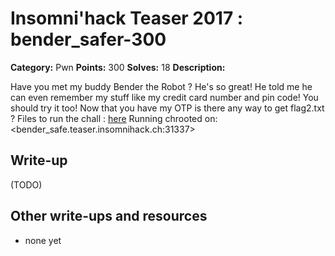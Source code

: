 # Insomni'hack Teaser 2017 : bender_safer-300

**Category:** Pwn
**Points:** 300
**Solves:** 18
**Description:**

Have you met my buddy Bender the Robot ? He's so great!
He told me he can even remember my stuff like my credit
card number and pin code! You should try it too!
Now that you have my OTP is there any way to get flag2.txt ?
Files to run the chall : [here](../../reverse/bender_safe-50/bender-safe.tgz)
Running chrooted on: <bender_safe.teaser.insomnihack.ch:31337>

## Write-up

(TODO)

## Other write-ups and resources

* none yet
